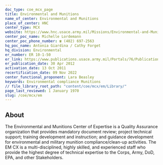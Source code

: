 ```yaml
---
doc_type: coe_mcx_page 
title: Environmental and Munitions
name_of_center: Environmental and Munitions
place_of_center: HNC
center_type: MCX
website: https://www.hnc.usace.army.mil/Missions/Environmental-and-Munitions/
center_poc_name: Michelle Lordemann
center_poc_phone_number: ☎ (402) 697-2563
hq_poc_name: Antonia Giardina / Cathy Forget
hq_division: Environmental
er_number: ER 10-1-50
er_link: https://www.publications.usace.army.mil/Portals/76/Publications/EngineerRegulations/ER_10-1-50.pdf?ver=pR9lTjGLJ-tqHDyrUBtrGw%3d%3d
er_publication_date: 30 Apr 2012
activation_date: 13 Oct 2011
recertification_date: 09 Nov 2022
center_functional_proponent: Lara Beasley
keywords: Environmental compliance Munitions
// file_library_root_path: "content/coe/mcx/em/Library/" 
page_last_reviewed: 1 January 1970 
slug: /coe/mcx/em
---
```


## About 

The Environmental and Munitions Center of Expertise is a Quality Assurance organization that provides mandatory document review; project technical support; training development and instruction; and guidance development for environmental and military munition compliance/clean-up activities. The EM CX is a multi-disciplined, highly skilled, and experienced staff who provide the highest degree of technical expertise to the Corps, Army, DoD, EPA, and other Stakeholders. 

 
